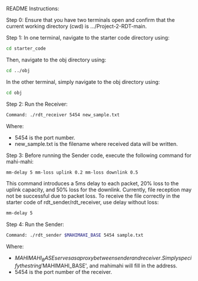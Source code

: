 README Instructions:

Step 0:
Ensure that you have two terminals open and confirm that the current working directory (cwd) is .../Project-2-RDT-main.

Step 1:
In one terminal, navigate to the starter code directory using:
```bash
cd starter_code
```
Then, navigate to the obj directory using:
```bash
cd ../obj
```
In the other terminal, simply navigate to the obj directory using:
```bash
cd obj
```

Step 2:
Run the Receiver:
```bash
Command: ./rdt_receiver 5454 new_sample.txt
```
Where:
- 5454 is the port number.
- new_sample.txt is the filename where received data will be written.

Step 3:
Before running the Sender code, execute the following command for mahi-mahi:
```bash
mm-delay 5 mm-loss uplink 0.2 mm-loss downlink 0.5
```
This command introduces a 5ms delay to each packet, 20% loss to the uplink capacity, and 50% loss for the downlink. Currently, file reception may not be successful due to packet loss. To receive the file correctly in the starter code of rdt_sender/rdt_receiver, use delay without loss: 
```bash
mm-delay 5
```

Step 4:
Run the Sender:
```bash
Command: ./rdt_sender $MAHIMAHI_BASE 5454 sample.txt
```
Where:
- $MAHIMAHI_BASE serves as a proxy between sender and receiver. Simply specify the string '$MAHIMAHI_BASE', and mahimahi will fill in the address.
- 5454 is the port number of the receiver.
